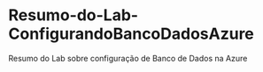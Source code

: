 # Resumo-do-Lab-ConfigurandoBancoDadosAzure
Resumo do Lab sobre configuração de Banco de Dados na Azure
